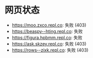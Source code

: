 # 网页状态
- https://moo.zxco.repl.co: 失败 (403)
- https://beaspy--hting.repl.co: 失败
- https://figura.hpbmm.repl.co: 失败
- https://ask.skzey.repl.co: 失败 (403)
- https://rows--zixk.repl.co: 失败 (403)
